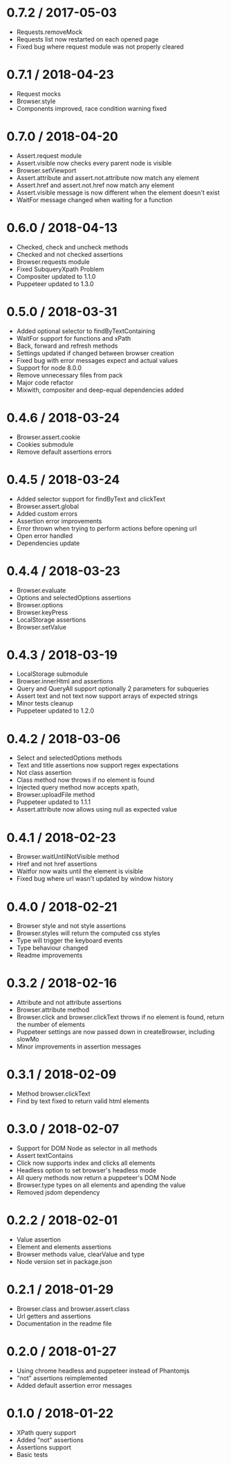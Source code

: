 0.7.2 / 2017-05-03
==================

  * Requests.removeMock
  * Requests list now restarted on each opened page
  * Fixed bug where request module was not properly cleared

0.7.1 / 2018-04-23
==================

  * Request mocks
  * Browser.style
  * Components improved, race condition warning fixed

0.7.0 / 2018-04-20
==================

  * Assert.request module
  * Assert.visible now checks every parent node is visible
  * Browser.setViewport
  * Assert.attribute and assert.not.attribute now match any element
  * Assert.href and assert.not.href now match any element
  * Assert.visible message is now different when the element doesn't exist
  * WaitFor message changed when waiting for a function

0.6.0 / 2018-04-13
==================

  * Checked, check and uncheck methods
  * Checked and not checked assertions
  * Browser.requests module
  * Fixed SubqueryXpath Problem
  * Compositer updated to 1.1.0
  * Puppeteer updated to 1.3.0

0.5.0 / 2018-03-31
==================

  * Added optional selector to findByTextContaining
  * WaitFor support for functions and xPath
  * Back, forward and refresh methods
  * Settings updated if changed between browser creation
  * Fixed bug with error messages expect and actual values
  * Support for node 8.0.0
  * Remove unnecessary files from pack
  * Major code refactor
  * Mixwith, compositer and deep-equal dependencies added

0.4.6 / 2018-03-24
==================

  * Browser.assert.cookie
  * Cookies submodule
  * Remove default assertions errors

0.4.5 / 2018-03-24
==================

  * Added selector support for findByText and clickText
  * Browser.assert.global
  * Added custom errors
  * Assertion error improvements
  * Error thrown when trying to perform actions before opening url
  * Open error handled
  * Dependencies update

0.4.4 / 2018-03-23
==================

  * Browser.evaluate
  * Options and selectedOptions assertions
  * Browser.options
  * Browser.keyPress
  * LocalStorage assertions
  * Browser.setValue

0.4.3 / 2018-03-19
==================

  * LocalStorage submodule
  * Browser.innerHtml and assertions
  * Query and QueryAll support optionally 2 parameters for subqueries
  * Assert text and not text now support arrays of expected strings
  * Minor tests cleanup
  * Puppeteer updated to 1.2.0

0.4.2 / 2018-03-06
==================

  * Select and selectedOptions methods
  * Text and title assertions now support regex expectations
  * Not class assertion
  * Class method now throws if no element is found
  * Injected query method now accepts xpath,
  * Browser.uploadFile method
  * Puppeteer updated to 1.1.1
  * Assert.attribute now allows using null as expected value

0.4.1 / 2018-02-23
==================

  * Browser.waitUntilNotVisible method
  * Href and not href assertions
  * Waitfor now waits until the element is visible
  * Fixed bug where url wasn't updated by window history

0.4.0 / 2018-02-21
==================

  * Browser style and not style assertions
  * Browser.styles will return the computed css styles
  * Type will trigger the keyboard events
  * Type behaviour changed
  * Readme improvements

0.3.2 / 2018-02-16
==================

  * Attribute and not attribute assertions
  * Browser.attribute method
  * Browser.click and browser.clickText throws if no element is found, return the number of elements
  * Puppeteer settings are now passed down in createBrowser, including slowMo
  * Minor improvements in assertion messages

0.3.1 / 2018-02-09
==================

  * Method browser.clickText
  * Find by text fixed to return valid html elements

0.3.0 / 2018-02-07
==================

  * Support for DOM Node as selector in all methods
  * Assert textContains
  * Click now supports index and clicks all elements
  * Headless option to set browser's headless mode
  * All query methods now return a puppeteer's DOM Node
  * Browser.type types on all elements and apending the value
  * Removed jsdom dependency

0.2.2 / 2018-02-01
==================

  * Value assertion
  * Element and elements assertions
  * Browser methods value, clearValue and type
  * Node version set in package.json

0.2.1 / 2018-01-29
==================

  * Browser.class and browser.assert.class
  * Url getters and assertions
  * Documentation in the readme file

0.2.0 / 2018-01-27
==================

  * Using chrome headless and puppeteer instead of Phantomjs
  * "not" assertions reimplemented
  * Added default assertion error messages

0.1.0 / 2018-01-22
==================

  * XPath query support
  * Added "not" assertions
  * Assertions support
  * Basic tests
